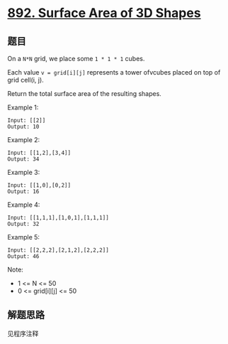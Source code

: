 # [892. Surface Area of 3D Shapes](https://leetcode-cn.com/problems/surface-area-of-3d-shapes/)

## 题目

On a `N*N` grid, we place some `1 * 1 * 1` cubes.

Each value `v = grid[i][j]` represents a tower ofvcubes placed on top of grid cell(i, j).

Return the total surface area of the resulting shapes.

Example 1:

```text
Input: [[2]]
Output: 10
```

Example 2:

```text
Input: [[1,2],[3,4]]
Output: 34
```

Example 3:

```text
Input: [[1,0],[0,2]]
Output: 16
```

Example 4:

```text
Input: [[1,1,1],[1,0,1],[1,1,1]]
Output: 32
```

Example 5:

```text
Input: [[2,2,2],[2,1,2],[2,2,2]]
Output: 46
```

Note:

- 1 <= N <= 50
- 0 <= grid[i][j] <= 50

## 解题思路

见程序注释
